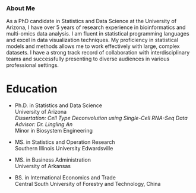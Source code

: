 ### About Me     
As a PhD candidate in Statistics and Data Science at the University of Arizona, I have over 5 years of research experience in bioinformatics and multi-omics data analysis. I am fluent in statistical programming languages and excel in data visualization techniques. My proficiency in statistical models and methods allows me to work effectively with large, complex datasets. I have a strong track record of collaboration with interdisciplinary teams and successfully presenting to diverse audiences in various professional settings.

# Education
- Ph.D. in Statistics and Data Science     
University of Arizona     
*Dissertation: Cell Type Deconvolution using Single-Cell RNA-Seq Data*	  
*Advisor: Dr. Lingling An*       
Minor in Biosystem Engineering	   

- MS. in Statistics and Operation Research         
Southern Illinois University Edwardsville	  

- MS. in Business Administration     
University of Arkansas	    

- BS. in International Economics and Trade        
Central South University of Forestry and Technology, China	  


